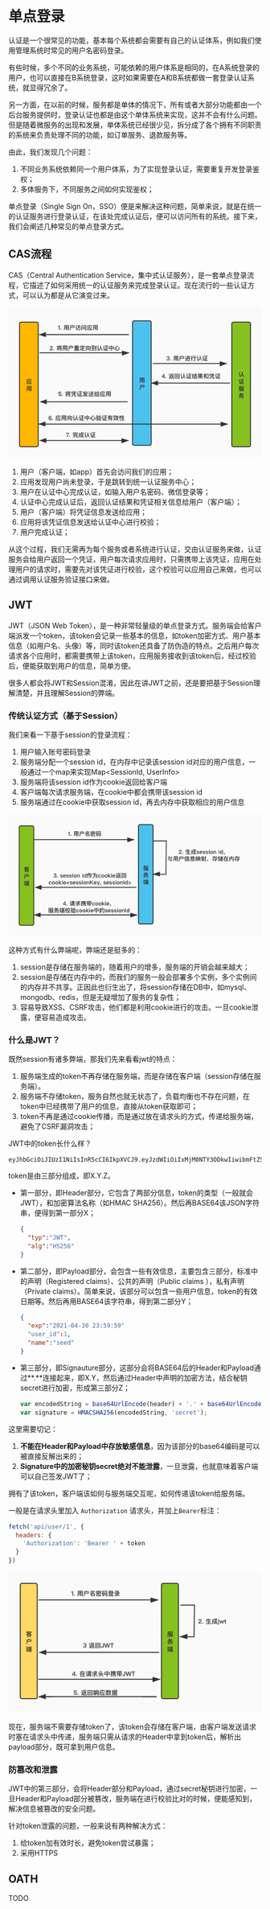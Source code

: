 # 单点登录

认证是一个很常见的功能，基本每个系统都会需要有自己的认证体系，例如我们使用管理系统时常见的用户名密码登录。

有些时候，多个不同的业务系统，可能依赖的用户体系是相同的，在A系统登录的用户，也可以直接在B系统登录，这时如果需要在A和B系统都做一套登录认证系统，就显得冗余了。

另一方面，在以前的时候，服务都是单体的情况下，所有或者大部分功能都由一个后台服务提供时，登录认证也都是由这个单体系统来实现，这并不会有什么问题。但是随着微服务的出现和发展，单体系统已经很少见，拆分成了各个拥有不同职责的系统来负责处理不同的功能，如订单服务、退款服务等。

由此，我们发现几个问题：

1. 不同业务系统依赖同一个用户体系，为了实现登录认证，需要重复开发登录鉴权；
2. 多体服务下，不同服务之间如何实现鉴权；

单点登录（Single Sign On，SSO）便是来解决这种问题，简单来说，就是在统一的认证服务进行登录认证，在该处完成认证后，便可以访问所有的系统。接下来，我们会阐述几种常见的单点登录方式。

## CAS流程

CAS（Central Authentication Service，集中式认证服务），是一套单点登录流程，它描述了如何采用统一的认证服务来完成登录认证。现在流行的一些认证方式，可以认为都是从它演变过来。

![cas.jpg](../images/CAS.jpg)

1. 用户（客户端，如app）首先会访问我们的应用；
2. 应用发现用户尚未登录，于是跳转到统一认证服务中心；
3. 用户在认证中心完成认证，如输入用户名密码、微信登录等；
4. 认证中心完成认证后，返回认证结果和凭证相关信息给用户（客户端）；
5. 用户（客户端）将凭证信息发送给应用；
6. 应用将该凭证信息发送给认证中心进行校验；
7. 用户完成认证；

从这个过程，我们无需再为每个服务或者系统进行认证，交由认证服务来做，认证服务会给用户返回一个凭证，用户每次请求应用时，只需携带上该凭证，应用在处理用户的请求时，需要先对该凭证进行校验，这个校验可以应用自己来做，也可以通过调用认证服务验证接口来做。

## JWT

JWT（JSON Web Token），是一种非常轻量级的单点登录方式。服务端会给客户端派发一个token，该token会记录一些基本的信息，如token加密方式、用户基本信息（如用户名、头像）等，同时该token还具备了防伪造的特点。之后用户每次请求各个应用时，都需要携带上该token，应用服务接收到该token后，经过校验后，便能获取到用户的信息，简单方便。

很多人都会将JWT和Session混淆，因此在讲JWT之前，还是要把基于Session理解清楚，并且理解Session的弊端。

### 传统认证方式（基于Session）

我们来看一下基于session的登录流程：

1. 用户输入账号密码登录
2. 服务端分配一个session id，在内存中记录该session id对应的用户信息，一般通过一个map来实现Map<SessionId, UserInfo>
3. 服务端将该session id作为cookie返回给客户端
4. 客户端每次请求服务端，在cookie中都会携带该session id
5. 服务端通过在cookie中获取session id，再去内存中获取相应的用户信息

![session](../images/session.jpg)

这种方式有什么弊端呢，弊端还是挺多的：

1. session是存储在服务端的，随着用户的增多，服务端的开销会越来越大；
2. session是存储在内存中的，而我们的服务一般会部署多个实例，多个实例间的内存并不共享。正因此也衍生出了，将session存储在DB中，如mysql、mongodb、redis，但是无疑增加了服务的复杂性；
3. 容易导致XSS、CSRF攻击，他们都是利用cookie进行的攻击。一旦cookie泄露，便容易造成攻击。

### 什么是JWT？

既然session有诸多弊端，那我们先来看看jwt的特点：

1. 服务端生成的token不再存储在服务端，而是存储在客户端（session存储在服务端）。
2. 服务端不存储token，服务自然也就无状态了，负载均衡也不存在问题，在token中已经携带了用户的信息，直接从token获取即可；
3. token不再是通过cookie传播，而是通过放在请求头的方式，传递给服务端，避免了CSRF漏洞攻击；

JWT中的token长什么样？

```
eyJhbGciOiJIUzI1NiIsInR5cCI6IkpXVCJ9.eyJzdWIiOiIxMjM0NTY3ODkwIiwibmFtZSI6IkpvaG4gRG9lIiwiYWRtaW4iOnRydWV9.TJVA95OrM7E2cBab30RMHrHDcEfxjoYZgeFONFh7HgQ
```

token是由三部分组成，即X.Y.Z。

* 第一部分，即Header部分，它包含了两部分信息，token的类型（一般就会JWT），和加密算法名称（如HMAC SHA256）。然后再BASE64该JSON字符串，便得到第一部分X；

  ```json
  {
    "typ":"JWT",
    "alg":"HS256"
  }
  ```

* 第二部分，即Payload部分，会包含一些有效信息，主要包含三部分，标准中的声明（Registered claims）、公共的声明（Public claims ），私有声明（Private claims）。简单来说，该部分可以包含一些用户信息，token的有效日期等。然后再用BASE64该字符串，得到第二部分Y；

  ```json
  {
    "exp":"2021-04-30 23:59:59"
    "user_id":1,
    "name":"seed"
  }
  ```

* 第三部分，即Signauture部分，这部分会将BASE64后的Header和Payload通过**.**连接起来，即X.Y，然后通过Header中声明的加密方法，结合秘钥secret进行加密，形成第三部分Z；

  ```javascript
  var encodedString = base64UrlEncode(header) + '.' + base64UrlEncode(payload);
  var signature = HMACSHA256(encodedString, 'secret'); 
  ```

这里需要切记：

1. **不能在Header和Payload中存放敏感信息**，因为该部分的base64编码是可以被直接反解出来的；
2. **Signature中的加密秘钥secret绝对不能泄露**，一旦泄露，也就意味着客户端可以自己签发JWT了；

拥有了该token，客户端该如何与服务端交互呢，如何传递该token给服务端。

一般是在请求头里加入 `Authorization` 请求头，并加上`Bearer`标注：

```javascript
fetch('api/user/1', {
  headers: {
    'Authorization': 'Bearer ' + token
  }
})
```

![jwt](../images/jwt.jpg)

现在，服务端不需要存储token了，该token会存储在客户端，由客户端发送请求时塞在请求头中传递，服务端只需从请求的Header中拿到token后，解析出payload部分，既可拿到用户信息。

### 防篡改和泄露

JWT中的第三部分，会将Header部分和Payload，通过secret秘钥进行加密，一旦Header和Payload部分被篡改，服务端在进行校验比对的时候，便能感知到，解决信息被篡改的安全问题。

针对token泄露的问题，一般来说有两种解决方式：

1. 给token加有效时长，避免token尝试暴露；
2. 采用HTTPS

## OATH

TODO